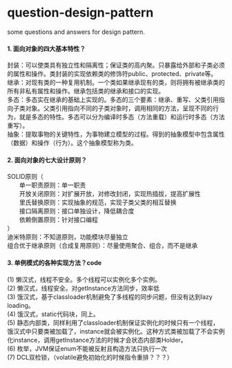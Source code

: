 # question-design-pattern
some questions and answers for design pattern.

#### 1. 面向对象的四大基本特性？
封装：可以使类具有独立性和隔离性；保证类的高内聚。只暴露给外部和子类必须的属性和操作。类封装的实现依赖类的修饰符public、protected、private等。<br>
继承：对现有类的一种复用机制。一个类如果继承现有的类，则将拥有被继承类的所有非私有属性和操作。继承包括类的继承和接口的实现。<br>
多态：多态实在继承的基础上实现的。多态的三个要素：继承、重写、父类引用指向子类对象。父类引用指向不同的子类对象时，调用相同的方法，呈现不同的行为，就是多态的特性。多态可以分为编译时多态（方法重载）和运行时多态（方法重写）。<br>
抽象：提取事物的关键特性，为事物建立模型的过程。得到的抽象模型中包含属性（数据）和操作（行为）。这个抽象模型称为类。

#### 2. 面向对象的七大设计原则？
SOLID原则（<br>
&emsp;&emsp;单一职责原则：单一职责<br>
&emsp;&emsp;开放关闭原则：对扩展开放，对修改封闭，实现热插拔，提高扩展性<br>
&emsp;&emsp;里氏替换原则：实现抽象的规范，实现子类父类的相互替换<br>
&emsp;&emsp;接口隔离原则：接口单独设计，降低耦合度<br>
&emsp;&emsp;依赖倒置原则：针对接口编程<br>
）<br>
迪米特原则：不知道原则，功能模块尽量独立<br>
组合优于继承原则（合成复用原则）：尽量使用聚合、组合，而不是继承

#### 3. 单例模式的各种实现方法？code
(1) 懒汉式，线程不安全。多个线程可以实例化多个实例。<br>
(2) 懒汉式，线程安全。对getInstance方法同步，效率低<br>
(3) 饿汉式，基于classloader机制避免了多线程的同步问题，但没有达到lazy loading。<br>
(4) 饿汉式，static代码块，同上。<br>
(5) 静态内部类，同样利用了classloader机制保证实例化的时候只有一个线程，饿汉式中只要类被加载了，instance就会被实例化。这种方式类被加载了不会实例化instance，调用getInstance方法的时候才会状态内部类Holder。<br>
(6) 枚举，JVM保证enum不能被反射且构造方法只执行一次<br>
(7) DCL双检锁，（volatile避免初始化的时候指令重排？？？）
